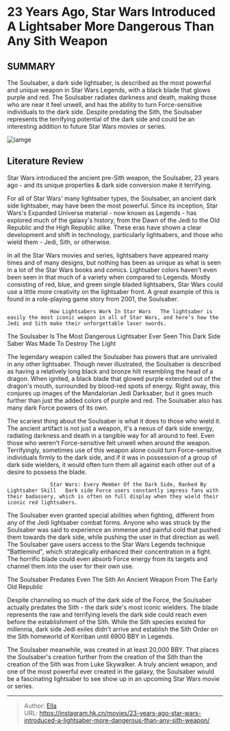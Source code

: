 # 23 Years Ago, Star Wars Introduced A Lightsaber More Dangerous Than Any Sith Weapon


## SUMMARY 



  The Soulsaber, a dark side lightsaber, is described as the most powerful and unique weapon in Star Wars Legends, with a black blade that glows purple and red.   The Soulsaber radiates darkness and death, making those who are near it feel unwell, and has the ability to turn Force-sensitive individuals to the dark side.   Despite predating the Sith, the Soulsaber represents the terrifying potential of the dark side and could be an interesting addition to future Star Wars movies or series.  

![iamge](https://static1.srcdn.com/wordpress/wp-content/uploads/2022/01/Dark-Rey-vs-Rey-lightsaber-concept-art-header.jpg)

## Literature Review

Star Wars introduced the ancient pre-Sith weapon, the Soulsaber, 23 years ago - and its unique properties &amp; dark side conversion make it terrifying.




For all of Star Wars&#39; many lightsaber types, the Soulsaber, an ancient dark side lightsaber, may have been the most powerful. Since its inception, Star Wars&#39;s Expanded Universe material - now known as Legends - has explored much of the galaxy&#39;s history, from the Dawn of the Jedi to the Old Republic and the High Republic alike. These eras have shown a clear development and shift in technology, particularly lightsabers, and those who wield them - Jedi, Sith, or otherwise.




In all the Star Wars movies and series, lightsabers have appeared many times and of many designs, but nothing has been as unique as what is seen in a lot of the Star Wars books and comics. Lightsaber colors haven&#39;t even been seen in that much of a variety when compared to Legends. Mostly consisting of red, blue, and green single bladed lightsabers, Star Wars could use a little more creativity on the lightsaber front. A great example of this is found in a role-playing game story from 2001, the Soulsaber.

                  How Lightsabers Work In Star Wars   The lightsaber is easily the most iconic weapon in all of Star Wars, and here’s how the Jedi and Sith make their unforgettable laser swords.   


 The Soulsaber Is The Most Dangerous Lightsaber Ever Seen 
This Dark Side Saber Was Made To Destroy The Light
          

The legendary weapon called the Soulsaber has powers that are unrivaled in any other lightsaber. Though never illustrated, the Soulsaber is described as having a relatively long black and bronze hilt resembling the head of a dragon. When ignited, a black blade that glowed purple extended out of the dragon&#39;s mouth, surrounded by blood-red spots of energy. Right away, this conjures up images of the Mandalorian Jedi Darksaber, but it goes much further than just the added colors of purple and red. The Soulsaber also has many dark Force powers of its own.




The scariest thing about the Soulsaber is what it does to those who wield it. The ancient artifact is not just a weapon, it&#39;s a nexus of dark side energy, radiating darkness and death in a tangible way for all around to feel. Even those who weren&#39;t Force-sensitive felt unwell when around the weapon. Terrifyingly, sometimes use of this weapon alone could turn Force-sensitive individuals firmly to the dark side, and if it was in possession of a group of dark side wielders, it would often turn them all against each other out of a desire to possess the blade.

                  Star Wars: Every Member Of the Dark Side, Ranked By Lightsaber Skill   Dark side Force users constantly impress fans with their badassery, which is often on full display when they wield their iconic red lightsabers.   

The Soulsaber even granted special abilities when fighting, different from any of the Jedi lightsaber combat forms. Anyone who was struck by the Soulsaber was said to experience an immense and painful cold that pushed them towards the dark side, while pushing the user in that direction as well. The Soulsaber gave users access to the Star Wars Legends technique &#34;Battlemind&#34;, which strategically enhanced their concentration in a fight. The horrific blade could even absorb Force energy from its targets and channel them into the user for their own use.






 The Soulsaber Predates Even The Sith 
An Ancient Weapon From The Early Old Republic
          

Despite channeling so much of the dark side of the Force, the Soulsaber actually predates the Sith - the dark side&#39;s most iconic wielders. The blade represents the raw and terrifying levels the dark side could reach even before the establishment of the Sith. While the Sith species existed for millennia, dark side Jedi exiles didn&#39;t arrive and establish the Sith Order on the Sith homeworld of Korriban until 6900 BBY in Legends.

The Soulsaber meanwhile, was created in at least 20,000 BBY. That places the Soulsaber&#39;s creation further from the creation of the Sith than the creation of the Sith was from Luke Skywalker. A truly ancient weapon, and one of the most powerful ever created in the galaxy, the Soulsaber would be a fascinating lightsaber to see show up in an upcoming Star Wars movie or series.






---

> Author: [Ella](https://instagram.hk.cn/)  
> URL: https://instagram.hk.cn/movies/23-years-ago-star-wars-introduced-a-lightsaber-more-dangerous-than-any-sith-weapon/  

